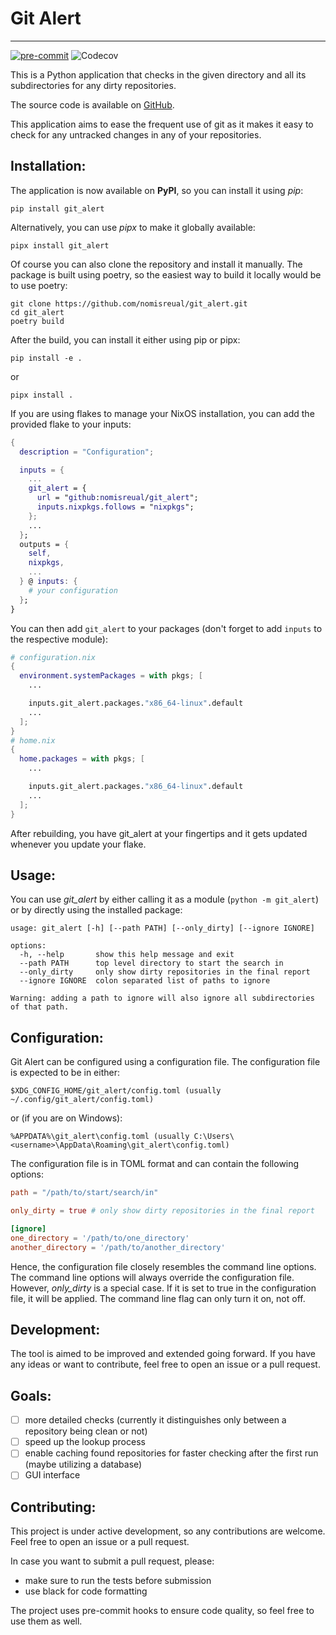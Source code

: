 # Git Alert

<hr>

[![pre-commit](https://img.shields.io/badge/pre--commit-enabled-brightgreen?logo=pre-commit)](https://github.com/pre-commit/pre-commit)
![Codecov](https://img.shields.io/codecov/c/github/nomisreual/git_alert)

This is a Python application that checks in the given directory and all its subdirectories
for any dirty repositories.

The source code is available on [GitHub](https://github.com/nomisreual/git_alert).

This application aims to ease the frequent use of git as it makes it easy to check for any untracked changes in any of your repositories.

## Installation:

The application is now available on **PyPI**, so you can install it using _pip_:

```
pip install git_alert
```

Alternatively, you can use _pipx_ to make it globally available:

```
pipx install git_alert
```

Of course you can also clone the repository and install it manually. The package is built using poetry, so the easiest way to build it locally would be
to use poetry:

```
git clone https://github.com/nomisreual/git_alert.git
cd git_alert
poetry build
```

After the build, you can install it either using pip or pipx:

```
pip install -e .
```

or

```
pipx install .
```

If you are using flakes to manage your NixOS installation, you can add the provided flake to your
inputs:

```nix
{
  description = "Configuration";

  inputs = {
    ...
    git_alert = {
      url = "github:nomisreual/git_alert";
      inputs.nixpkgs.follows = "nixpkgs";
    };
    ...
  };
  outputs = {
    self,
    nixpkgs,
    ...
  } @ inputs: {
    # your configuration
  };
}
```

You can then add `git_alert` to your packages (don't forget to add `inputs` to the respective module):

```nix
# configuration.nix
{
  environment.systemPackages = with pkgs; [
    ...

    inputs.git_alert.packages."x86_64-linux".default
    ...
  ];
}
# home.nix
{
  home.packages = with pkgs; [
    ...

    inputs.git_alert.packages."x86_64-linux".default
    ...
  ];
}
```

After rebuilding, you have git_alert at your fingertips and it gets updated whenever you update your flake.

## Usage:

You can use _git_alert_ by either calling it as a module (`python -m git_alert`) or by directly using the installed package:

```
usage: git_alert [-h] [--path PATH] [--only_dirty] [--ignore IGNORE]

options:
  -h, --help       show this help message and exit
  --path PATH      top level directory to start the search in
  --only_dirty     only show dirty repositories in the final report
  --ignore IGNORE  colon separated list of paths to ignore

Warning: adding a path to ignore will also ignore all subdirectories of that path.
```

## Configuration:

Git Alert can be configured using a configuration file. The configuration file is expected to be in either:

```
$XDG_CONFIG_HOME/git_alert/config.toml (usually ~/.config/git_alert/config.toml)
```

or (if you are on Windows):

```
%APPDATA%\git_alert\config.toml (usually C:\Users\<username>\AppData\Roaming\git_alert\config.toml)
```

The configuration file is in TOML format and can contain the following options:

```toml
path = "/path/to/start/search/in"

only_dirty = true # only show dirty repositories in the final report

[ignore]
one_directory = '/path/to/one_directory'
another_directory = '/path/to/another_directory'
```

Hence, the configuration file closely resembles the command line options. The command line options will always override the configuration file. However,
_only_dirty_ is a special case. If it is set to true in the configuration file, it will be applied. The command line flag can only turn it on, not off.

## Development:

The tool is aimed to be improved and extended going forward. If you have any ideas or want to contribute, feel free to open an issue or a pull request.

## Goals:

- [ ] more detailed checks (currently it distinguishes only between a repository being clean or not)
- [ ] speed up the lookup process
- [ ] enable caching found repositories for faster checking after the first run (maybe utilizing a database)
- [ ] GUI interface

## Contributing:

This project is under active development, so any contributions are welcome. Feel free to open an issue or a pull request.

In case you want to submit a pull request, please:

- make sure to run the tests before submission
- use black for code formatting

The project uses pre-commit hooks to ensure code quality, so feel free to use them as well.
